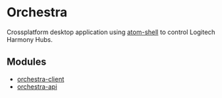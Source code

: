 # Orchestra

Crossplatform desktop application using [atom-shell](https://github.com/atom/atom-shell) to control Logitech Harmony Hubs.

## Modules

* [orchestra-client](https://github.com/swissmanu/orchestra-client)
* [orchestra-api](https://github.com/swissmanu/orchestra-api)